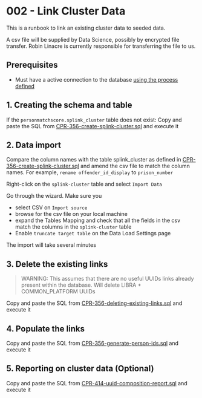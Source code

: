 # 002 - Link Cluster Data

This is a runbook to link an existing cluster data to seeded data.

A csv file will be supplied by Data Science, possibly by encrypted file transfer. Robin Linacre is currently responsible for transferring the file to us.

## Prerequisites
* Must have a active connection to the database [using the process defined](https://user-guide.cloud-platform.service.justice.gov.uk/documentation/other-topics/rds-external-access.html)

## 1. Creating the schema and table

If the `personmatchscore.splink_cluster` table does not exist:
Copy and paste the SQL from  [CPR-356-create-splink-cluster.sql](../scripts/db/CPR-356-create-splink-cluster.sql) and execute it

## 2. Data import

Compare the column names with the table splink_cluster as defined in [CPR-356-create-splink-cluster.sql](../scripts/db/CPR-356-create-splink-cluster.sql) and amend the csv file to match the column names. For example, `rename offender_id_display` to `prison_number`

Right-click on the `splink-cluster` table and select `Import Data`

Go through the wizard. Make sure you
- select CSV on `Import source`
- browse for the csv file on your local machine
- expand the Tables Mapping and check that all the fields in the csv match the columns in the `splink-cluster` table
- Enable `truncate target table` on the Data Load Settings page

The import will take several minutes


## 3. Delete the existing links

> WARNING:
> This assumes that there are no useful UUIDs links already present within the database. Will delete LIBRA + COMMON_PLATFORM UUIDs

Copy and paste the SQL from  [CPR-356-deleting-existing-links.sql](../scripts/db/CPR-356-deleting-existing-links.sql) and execute it

## 4. Populate the links

Copy and paste the SQL from  [CPR-356-generate-person-ids.sql](../scripts/db/CPR-356-generate-person-ids.sql) and execute it

## 5. Reporting on cluster data (Optional)

Copy and paste the SQL from  [CPR-414-uuid-composition-report.sql](../scripts/db/CPR-414-uuid-composition-report.sql) and execute it